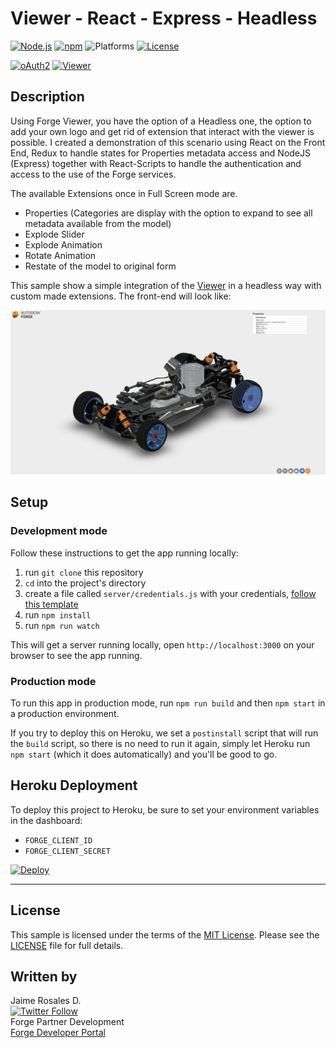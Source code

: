 # Viewer - React - Express - Headless

[![Node.js](https://img.shields.io/badge/Node.js-4.4.0-blue.svg)](https://nodejs.org/)
[![npm](https://img.shields.io/badge/npm-3.10.7-green.svg)](https://www.npmjs.com/)
![Platforms](https://img.shields.io/badge/platform-windows%20%7C%20osx%20%7C%20linux-lightgray.svg)
[![License](http://img.shields.io/:license-mit-blue.svg)](http://opensource.org/licenses/MIT)

[![oAuth2](https://img.shields.io/badge/oAuth2-v1-green.svg)](http://developer.autodesk.com/)
[![Viewer](https://img.shields.io/badge/Viewer-v2-green.svg)](http://developer.autodesk.com/) 

## Description

Using Forge Viewer, you have the option of a Headless one, the option to add your own logo and get rid of extension that interact with the viewer is possible. 
I created a demonstration of this scenario using React on the Front End, Redux to handle states for Properties metadata access and NodeJS (Express) together with React-Scripts to handle the authentication and access to the use of the Forge services. 

The available Extensions once in Full Screen mode are.
- Properties (Categories are display with the option to expand to see all metadata available from the model)
- Explode Slider
- Explode Animation
- Rotate Animation
- Restate of the model to original form

This sample show a simple integration of the [Viewer](https://developer.autodesk.com/en/docs/viewer/v2/overview/) in a headless way with custom made extensions. The front-end will look like:
  
![](public/images/viewer-rocks-preview.png) 

## Setup

### Development mode

Follow these instructions to get the app running locally:

1. run `git clone` this repository
1. `cd` into the project's directory
1. create a file called `server/credentials.js` with your credentials, [follow this template](https://github.com/jaimerosales/viewer-rocks/blob/master/server/credentials_.js)
1. run `npm install`
1. run `npm run watch`

This will get a server running locally, open `http://localhost:3000` on your browser to see the app running.

### Production mode

To run this app in production mode, run `npm run build` and then `npm start` in a production environment.

If you try to deploy this on Heroku, we set a `postinstall` script that will run the `build` script, so there is no need to run it again, simply let Heroku run `npm start` (which it does automatically) and you'll be good to go.

## Heroku Deployment

To deploy this project to Heroku, be sure to set your environment variables in the dashboard:

- `FORGE_CLIENT_ID`
- `FORGE_CLIENT_SECRET`

[![Deploy](https://www.herokucdn.com/deploy/button.svg)](https://heroku.com/deploy)

--------

## License

This sample is licensed under the terms of the [MIT License](http://opensource.org/licenses/MIT).
Please see the [LICENSE](LICENSE) file for full details.


## Written by

Jaime Rosales D. <br /> 
[![Twitter Follow](https://img.shields.io/twitter/follow/afrojme.svg?style=social&label=Follow)](https://twitter.com/AfroJme) <br />Forge Partner Development <br />
<a href="http://developer.autodesk.com/">Forge Developer Portal</a> <br />

